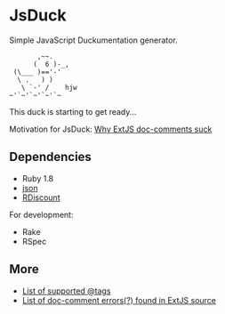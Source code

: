 JsDuck
======

Simple JavaScript Duckumentation generator.

           ,~~.
          (  6 )-_,
     (\___ )=='-'
      \ .   ) )
       \ `-' /    hjw
    ~'`~'`~'`~'`~

This duck is starting to get ready...

Motivation for JsDuck: [Why ExtJS doc-comments suck][motivation]

[motivation]: http://www.triin.net/2010/03/14/Why_ExtJS_doc-comments_suck


Dependencies
------------

* Ruby 1.8
* [json](http://flori.github.com/json/)
* [RDiscount](https://github.com/rtomayko/rdiscount)

For development:

* Rake
* RSpec


More
----

* [List of supported @tags][tags]
* [List of doc-comment errors(?) found in ExtJS source][errors]

[tags]: https://github.com/nene/jsduck/wiki/List-of-supported-@tags
[errors]: https://github.com/nene/jsduck/wiki/List-of-doc-comment-errors(%3F)-found-in-ExtJS-source

